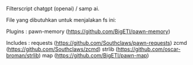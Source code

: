 Filterscript chatgpt (openai) / samp ai.

File yang dibutuhkan untuk menjalakan fs ini:
  
Plugins : pawn-memory (https://github.com/BigETI/pawn-memory)

Includes : 
  requests (https://github.com/Southclaws/pawn-requests)
  zcmd (https://github.com/Southclaws/zcmd)
  strlib (https://github.com/oscar-broman/strlib)
  map (https://github.com/BigETI/pawn-map)
